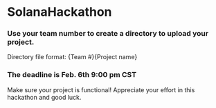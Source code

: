 # SolanaHackathon
### Use your team number to create a directory to upload your project. 
Directory file format: {Team #}{Project name}
### The deadline is Feb. 6th 9:00 pm CST
Make sure your project is functional! 
Appreciate your effort in this hackathon and good luck.
